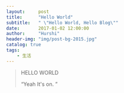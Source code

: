 ```yaml
---
layout:     post
title:      "Hello World"
subtitle:   " \"Hello World, Hello Blog\""
date:       2017-01-02 12:00:00
author:     "Hurshi"
header-img: "img/post-bg-2015.jpg"
catalog: true
tags:
    - 生活
---
```


> HELLO WORLD
>
> “Yeah It's on. ”


